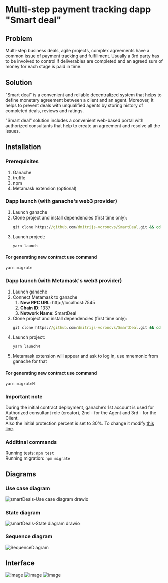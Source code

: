 # Multi-step payment tracking dapp &quot;Smart deal&quot;

## Problem

Multi-step business deals, agile projects, complex agreements have a common issue of payment tracking and fulfillment. Usually a 3rd party has to be involved to control if deliverables are completed and an agreed sum of money for each stage is paid in time.

## Solution

&quot;Smart deal&quot; is a convenient and reliable decentralized system that helps to define monetary agreement between a client and an agent. Moreover, It helps to prevent deals with unqualified agents by storing history of completed deals, reviews and ratings.

&quot;Smart deal&quot; solution includes a convenient web-based portal with authorized consultants that help to create an agreement and resolve all the issues.

## Installation

### Prerequisites

1. Ganache
2. truffle
3. npm
4. Metamask extension (optional)

### Dapp launch (with ganache's web3 provider)

1. Launch ganache
2. Clone project and install dependencies (first time only):
   ```cmd
   git clone https://github.com/dmitrijs-voronovs/SmartDeal.git && cd SmartDeal && npm i && cd app && npm i && cd ..
   ```
3. Launch project: 
   ```cmd
   yarn launch
   ```

#### For generating new contract use command
```cmd
yarn migrate
```

### Dapp launch (with Metamask's web3 provider)

1. Launch ganache
2. Connect Metamask to ganache
   1. **New RPC URL**: http://localhost:7545
   2. **Chain ID**: 1337
   3. **Network Name**: SmartDeal
3. Clone project and install dependencies (first time only):
   ```cmd
   git clone https://github.com/dmitrijs-voronovs/SmartDeal.git && cd SmartDeal && npm i && cd app && npm i && cd ..
   ```
4. Launch project:
   ```cmd
   yarn launchM
   ```
5. Metamask extension will appear and ask to log in, use mnemonic from ganache for that

#### For generating new contract use command 
```cmd
yarn migrateM
```

### Important note

During the initial contract deployment, ganache’s 1st account is used for Authorized consultant role (creator), 2nd - for the Agent and 3rd - for the Client.\
Also the initial protection percent is set to 30%. To change it modify [this line](https://github.com/dmitrijs-voronovs/SmartDeal/blob/main/migrations/2_deploy_contracts.js#L10).

### Additinal commands

Running tests: `npm test`\
Running migration: `npm migrate`

## Diagrams

### Use case diagram

![smartDeals-Use case diagram drawio](https://user-images.githubusercontent.com/53301511/148654153-a0295a79-fa79-4aa3-8dae-4096677b7fd7.png)

### State diagram

![smartDeals-State diagram drawio](https://user-images.githubusercontent.com/53301511/148654157-1819718d-60cd-448a-bed9-75f6d0bfe11b.png)

### Sequence diagram

![SequenceDiagram](https://user-images.githubusercontent.com/53301511/148654161-b3216fa0-07ba-4c91-a0ac-1ed98ad772b9.png)

## Interface

![image](https://user-images.githubusercontent.com/53301511/148656962-6f4593bd-426f-4c55-8d5c-5d78ee92c1bf.png)
![image](https://user-images.githubusercontent.com/53301511/148657058-240a050e-42f7-4536-b46a-8670da245aa3.png)
![image](https://user-images.githubusercontent.com/53301511/148657074-4ed2dd2d-987c-4eb9-8ece-ca7cf61dc7a2.png)
